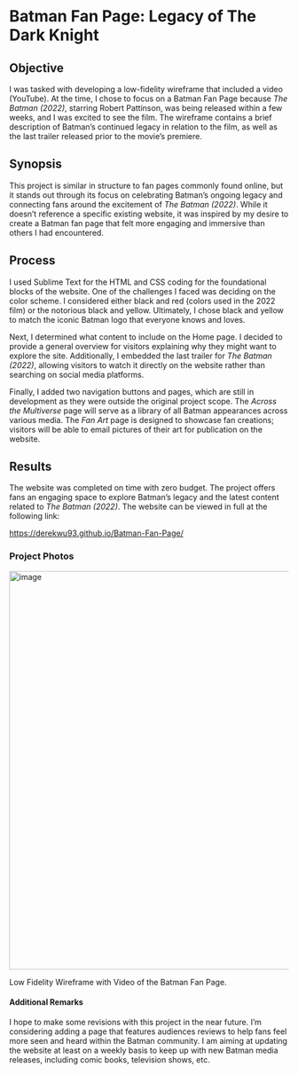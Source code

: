 # Batman Fan Page: Legacy of The Dark Knight

## Objective

I was tasked with developing a low-fidelity wireframe that included a video (YouTube).  At the time, I chose to focus on a Batman Fan Page because *The Batman (2022)*, starring Robert Pattinson, was being released within a few weeks, and I was excited to see the film.  The wireframe contains a brief description of Batman’s continued legacy in relation to the film, as well as the last trailer released prior to the movie’s premiere.

## Synopsis

This project is similar in structure to fan pages commonly found online, but it stands out through its focus on celebrating Batman’s ongoing legacy and connecting fans around the excitement of *The Batman (2022)*.  While it doesn’t reference a specific existing website, it was inspired by my desire to create a Batman fan page that felt more engaging and immersive than others I had encountered.   

## Process

I used Sublime Text for the HTML and CSS coding for the foundational blocks of the website.  One of the challenges I faced was deciding on the color scheme.  I considered either black and red (colors used in the 2022 film) or the notorious black and yellow.  Ultimately, I chose black and yellow to match the iconic Batman logo that everyone knows and loves. 

Next, I determined what content to include on the Home page.  I decided to provide a general overview for visitors explaining why they might want to explore the site.  Additionally, I embedded the last trailer for *The Batman (2022)*, allowing visitors to watch it directly on the website rather than searching on social media platforms.

Finally, I added two navigation buttons and pages, which are still in development as they were outside the original project scope.  The *Across the Multiverse* page will serve as a library of all Batman appearances across various media.  The *Fan Art* page is designed to showcase fan creations; visitors will be able to email pictures of their art for publication on the website.

## Results

The website was completed on time with zero budget.  The project offers fans an engaging space to explore Batman’s legacy and the latest content related to *The Batman (2022)*.  The website can be viewed in full at the following link:

https://derekwu93.github.io/Batman-Fan-Page/


### Project Photos
<img width="1068" height="719" alt="image" src="https://github.com/user-attachments/assets/260438f1-5de2-4e23-bf2e-5a58d56a0b00" />

Low Fidelity Wireframe with Video of the Batman Fan Page.


#### Additional Remarks

I hope to make some revisions with this project in the near future. I’m considering adding a page
that features audiences reviews to help fans feel more seen and heard within the Batman
community. I am aiming at updating the website at least on a weekly basis to keep up with new
Batman media releases, including comic books, television shows, etc.
